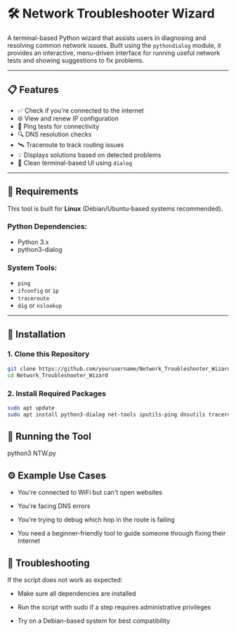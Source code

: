 # 🛠️ Network Troubleshooter Wizard

A terminal-based Python wizard that assists users in diagnosing and resolving common network issues. Built using the `pythondialog` module, it provides an interactive, menu-driven interface for running useful network tests and showing suggestions to fix problems.

---

## 📋 Features

- ✅ Check if you're connected to the internet
- 🌐 View and renew IP configuration
- 📶 Ping tests for connectivity
- 🔍 DNS resolution checks
- 🛰️ Traceroute to track routing issues
- 💡 Displays solutions based on detected problems
- 📜 Clean terminal-based UI using `dialog`

---

## 🧰 Requirements

This tool is built for **Linux** (Debian/Ubuntu-based systems recommended).

### Python Dependencies:
- Python 3.x
- python3-dialog

### System Tools:
- `ping`
- `ifconfig` or `ip`
- `traceroute`
- `dig` or `nslookup`

---


## 🔧 Installation

### 1. Clone this Repository

```bash
git clone https://github.com/yourusername/Network_Troubleshooter_Wizard.git
cd Network_Troubleshooter_Wizard
```
### 2. Install Required Packages

```bash
sudo apt update
sudo apt install python3-dialog net-tools iputils-ping dnsutils traceroute
```


## 🚀 Running the Tool

python3 NTW.py


## ⚙️ Example Use Cases

- You're connected to WiFi but can't open websites

- You're facing DNS errors

- You're trying to debug which hop in the route is failing

- You need a beginner-friendly tool to guide someone through fixing their internet


## 🧪 Troubleshooting

If the script does not work as expected:

- Make sure all dependencies are installed

- Run the script with sudo if a step requires administrative privileges

- Try on a Debian-based system for best compatibility




